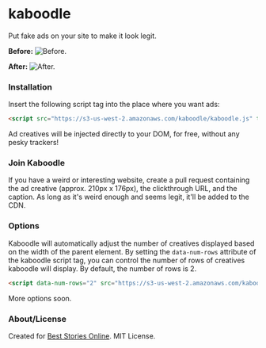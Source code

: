 # kaboodle
Put fake ads on your site to make it look legit.

__Before:__
![Before.](https://github.com/ptsteadman/kaboodle/blob/master/before.png?raw=true)

__After:__
![After.](https://github.com/ptsteadman/kaboodle/blob/master/after.png?raw=true)

### Installation
Insert the following script tag into the place where you want ads:

```html
<script src="https://s3-us-west-2.amazonaws.com/kaboodle/kaboodle.js" type="text/javascript"></script>
```

Ad creatives will be injected directly to your DOM, for free, without any pesky trackers!

### Join Kaboodle
If you have a weird or interesting website, create a pull request containing
the ad creative (approx. 210px x 176px), the clickthrough URL, and the 
caption.  As long as it's weird enough and seems legit, it'll be added 
to the CDN.

### Options
Kaboodle will automatically adjust the number of creatives displayed based on the width
of the parent element.  By setting the `data-num-rows` attribute of the kaboodle script tag,
you can control the number of rows of creatives kaboodle will display.  By default, the number 
of rows is 2.

```html
<script data-num-rows="2" src="https://s3-us-west-2.amazonaws.com/kaboodle/kaboodle.js" type="text/javascript"></script>
```

More options soon.

### About/License
Created for [Best Stories Online](http://beststoriesonline.com).  MIT License.
